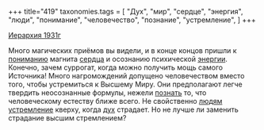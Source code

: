 +++
title="419"
taxonomies.tags = [
 "Дух",
 "мир",
 "сердце",
 "энергия",
 "люди",
 "понимание",
 "человечество",
 "познание",
 "устремление",
]
+++

[Иерархия 1931г](/agni/1931)

Много магических приёмов вы видели, и в конце концов пришли к [пониманию](/tags/понимание) магнита [сердца](/tags/сердце) и осознанию психической [энергии](/tags/энергия). Конечно, зачем суррогат, когда можно получить мощь самого Источника! Много нагромождений допущено человечеством вместо того, чтобы устремиться к Высшему Миру. Они предполагают легче твердить неосознанные формулы, нежели [познать](/tags/познание) то, что человеческому естеству ближе всего. Не свойственно [людям](/tags/люди) [устремление](/tags/устремление) кверху, когда [дух](/tags/Дух) страдает. Но не лучше ли заменить страдание высшим стремлением?   

